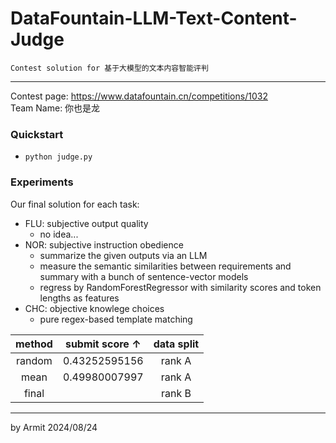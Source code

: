 # DataFountain-LLM-Text-Content-Judge

    Contest solution for 基于大模型的文本内容智能评判

----

Contest page: https://www.datafountain.cn/competitions/1032  
Team Name: 你也是龙  


### Quickstart

- `python judge.py`


### Experiments

Our final solution for each task:

- FLU: subjective output quality
  - no idea...
- NOR: subjective instruction obedience
  - summarize the given outputs via an LLM
  - measure the semantic similarities between requirements and summary with a bunch of sentence-vector models
  - regress by RandomForestRegressor with similarity scores and token lengths as features
- CHC: objective knowlege choices
  - pure regex-based template matching

| method | submit score ↑ | data split |
| :-: | :-: | :-: |
| random | 0.43252595156 | rank A |
| mean   | 0.49980007997 | rank A |
| final  |               | rank B |


----
by Armit
2024/08/24 
